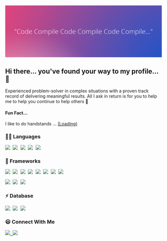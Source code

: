 ![alt text](https://github.com/nmehanma/nmehanma/blob/main/codeCompileGood.png)

## Hi there... you've found your way to my profile... 👋

Experienced problem-solver in complex situations with a proven track record of delivering meaningful results. All I ask in return is for you to help me to help you continue to help others :pray:

#### Fun Fact...

I like to do handstands ... <a href=""> (Loading) </a>

### 👩‍💻 Languages

<kbd> <img src="https://img.shields.io/badge/C%23-239120?style=for-the-badge&logo=c-sharp&logoColor=white" /> </kbd>
<kbd> <img src="https://img.shields.io/badge/JavaScript-323330?style=for-the-badge&logo=javascript&logoColor=F7DF1E" /> </kbd>
<kbd> <img src="https://img.shields.io/badge/Ruby-CC342D?style=for-the-badge&logo=ruby&logoColor=white" /> </kbd>
<kbd> <img src="https://img.shields.io/badge/CSS3-1572B6?style=for-the-badge&logo=css3&logoColor=white" /> </kbd>
<kbd> <img src="https://img.shields.io/badge/HTML5-E34F26?style=for-the-badge&logo=html5&logoColor=white" /> </kbd>
  
### 🚀 Frameworks

<kbd> <img src="https://img.shields.io/badge/.NET-512BD4?style=for-the-badge&logo=dotnet&logoColor=white" /> </kbd>
<kbd> <img src="https://img.shields.io/badge/Node.js-339933?style=for-the-badge&logo=nodedotjs&logoColor=white" /> </kbd>
<kbd> <img src="https://img.shields.io/badge/Express.js-000000?style=for-the-badge&logo=express&logoColor=white" /> </kbd>
<kbd> <img src="https://img.shields.io/badge/React-20232A?style=for-the-badge&logo=react&logoColor=61DAFB" /> </kbd>
<kbd> <img src="https://img.shields.io/badge/firebase-ffca28?style=for-the-badge&logo=firebase&logoColor=black" /> </kbd>
<kbd> <img src="https://img.shields.io/badge/Jest-C21325?style=for-the-badge&logo=jest&logoColor=white" /> </kbd>
<kbd> <img src="https://img.shields.io/badge/jQuery-0769AD?style=for-the-badge&logo=jquery&logoColor=white" /> </kbd>
<kbd> <img src="https://img.shields.io/badge/Bootstrap-563D7C?style=for-the-badge&logo=bootstrap&logoColor=white" /> </kbd>

<kbd> <img src="https://img.shields.io/badge/Postman-FF6C37?style=for-the-badge&logo=Postman&logoColor=white" /> </kbd>
<kbd> <img src="https://img.shields.io/badge/Nginx-009639?style=for-the-badge&logo=nginx&logoColor=white" /> </kbd>
<kbd> <img src="https://img.shields.io/badge/Ruby_on_Rails-CC0000?style=for-the-badge&logo=ruby-on-rails&logoColor=white" /> </kbd>

### ⚡ Database

<kbd> <img src="https://img.shields.io/badge/MongoDB-4EA94B?style=for-the-badge&logo=mongodb&logoColor=white" /> </kbd>
<kbd> <img src="https://img.shields.io/badge/MySQL-005C84?style=for-the-badge&logo=mysql&logoColor=white" /> </kbd>
<kbd> <img src="https://img.shields.io/badge/Microsoft-Sql-Server?style=for-the-badge&logo=microsoft-sql-server&logoColor=white" /> </kbd>

### :smiley: Connect With Me

<kbd> <a href="https://github.com/nmehanma"> <img src="https://img.shields.io/badge/GitHub-100000?style=for-the-badge&logo=github&logoColor=white" /> </a> </kbd>
<kbd> <a href="https://www.linkedin.com/in/najeammehanmal/"> <img src="https://img.shields.io/badge/LinkedIn-0077B5?style=for-the-badge&logo=linkedin&logoColor=white" /> </a> </kbd>





  
  




<!--
**nmehanma/nmehanma** is a ✨ _special_ ✨ repository because its `README.md` (this file) appears on your GitHub profile.

Here are some ideas to get you started:

- 🔭 I’m currently working on ...
- 🌱 I’m currently learning ...
- 👯 I’m looking to collaborate on ...
- 🤔 I’m looking for help with ...
- 💬 Ask me about ...
- 📫 How to reach me: ...
- 😄 Pronouns: ...
- ⚡ Fun fact: ...
-->

